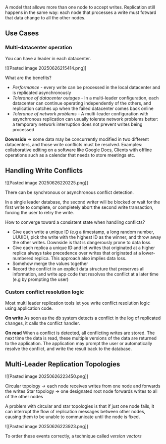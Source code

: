A model that allows more than one node to accept writes. Replication still happens in the same way: each node that processes a write must fotward that data change to all the other nodes.
## Use Cases

### Multi-datacenter operation

You can have a leader in each datacenter.

![[Pasted image 20250626215414.png]]

What are the benefits?
- *Performance* - every write can be processed in the local datacenter and is replicated asynchronously
- *Tolerance of datacenter outages* - In a multi-leader configuration, each datacenter can continue operating independently of the others, and replication catches up when the failed datacenter comes back online
- *Tolerance of network problems* - A multi-leader configuration with asynchronous replication can usually tolerate network problems better: a temporary network interruption does not prevent writes being processed

**Downside** -> some data may be concurrently modified in two different datacenters, and those write conflicts must be resolved. Examples: collaborative editing on a software like Google Docs, Clients with offline operations such as a calendar that needs to store meetings etc.

## Handling Write Conflicts

![[Pasted image 20250626220225.png]]

There can be synchronous or asynchronous conflict detection.

In a single leader database, the second writer will be blocked or wait for the first write to complete, or completely abort the second write transaction, forcing the user to retry the write.


How to converge toward a consistent state when handling conflicts?

- Give each write a unique ID (e.g a timestamp, a long random number, UUUID), pick the write with the highest ID as the winner, and throw away the other writes. Downside is that is dangerously prone to data loss.
- Give each replica a unique ID and let writes that originated at a higher replica always take precedence over writes that originated at a lower-numbered replica. This approach also implies data loss.
- Somehow merge the values together
- Record the conflict in an explicit data structure that preserves all information, and write app code that resolves the conflict at a later time (e.g by prompting the user)

### Custom conflict resolution logic

Most multi leader replication tools let you write conflict resolution logic using application code.

**On write**
As soon as the db system detects a conflict in the log of replicated changes, it calls the conflict handler.

**On read**
When a conflict is detected, all conflicting writes are stored. The next time the data is read, these multiple versions of the data are returned to the application. The application may prompt the user or automatically resolve the conflict, and write the result back to the database.

## Multi-Leader Replication Topologies

![[Pasted image 20250626223450.png]]

Circular topology -> each node receives writes from one node and forwards the writes
Star topology -> one designated root node forwards writes to all of the other nodes

A problem with circular and star topologies is that if just one node fails, it can interrupt
the flow of replication messages between other nodes, causing them to be unable
to communicate until the node is fixed.

![[Pasted image 20250626223923.png]]

To order these events correctly, a technique called *version vectors*
